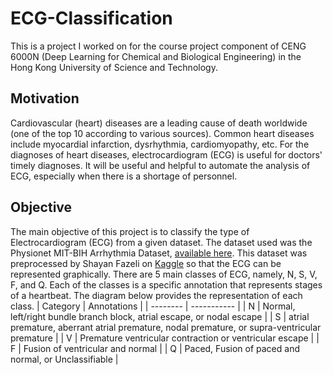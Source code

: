 # ECG-Classification
This is a project I worked on for the course project component of CENG 6000N (Deep Learning for Chemical and Biological Engineering) in the Hong Kong University of Science and Technology.
## Motivation
Cardiovascular (heart) diseases are a leading cause of death worldwide (one of the top 10 according to various sources). Common heart diseases include myocardial infarction, dysrhythmia, cardiomyopathy, etc. For the diagnoses of heart diseases, electrocardiogram (ECG) is useful for doctors' timely diagnoses. It will be useful and helpful to automate the analysis of ECG, especially when there is a shortage of personnel.
## Objective
The main objective of this project is to classify the type of Electrocardiogram (ECG) from a given dataset. The dataset used was the Physionet MIT-BIH Arrhythmia Dataset, [available here](https://www.physionet.org/content/mitdb/1.0.0/). This dataset was preprocessed by Shayan Fazeli on [Kaggle](https://www.kaggle.com/datasets/shayanfazeli/heartbeat) so that the ECG can be represented graphically.
There are 5 main classes of ECG, namely, N, S, V, F, and Q. Each of the classes is a specific annotation that represents stages of a heartbeat. The diagram below provides the representation of each class.
| Category | Annotations |
| -------- | ----------- |
| N | Normal, left/right bundle branch block, atrial escape, or nodal escape |
| S | atrial premature, aberrant atrial premature, nodal premature, or supra-ventricular premature |
| V | Premature ventricular contraction or ventricular escape |
| F | Fusion of ventricular and normal |
| Q | Paced, Fusion of paced and normal, or Unclassifiable |